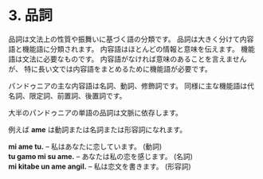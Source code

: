 
# 3. 品詞

品詞は文法上の性質や振舞いに基づく語の分類です。
品詞は大きく分けて内容語と機能語に分類されます。
内容語はほとんどの情報と意味を伝えます。
機能語は文法に必要なものです。
内容語がなければ意味のあることを言えませんが、
特に長い文では内容語をまとめるために機能語が必要です。

パンドゥニアの主な内容語は名詞、動詞、修飾詞です。
同様に主な機能語は代名詞、限定詞、前置詞、後置詞です。

大半のパンドゥニアの単語の品詞は文脈に依存します。

例えば **ame** は動詞または名詞または形容詞になれます。

**mi ame tu.**
– 私はあなたに恋しています。 (動詞)  
**tu gamo mi su ame.**
– あなたは私の恋を感じます。 (名詞)  
**mi kitabe un ame angil.**
– 私は恋文を書きます。 (形容詞)


